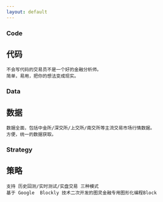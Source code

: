 ```yaml
---
layout: default
---
```


### **C**ode

代码
--
    不会写代码的交易员不是一个好的金融分析师。
    简单，易用，把你的想法变成现实。

### **D**ata

数据
--
    数据全面，包括中金所/深交所/上交所/南交所等主流交易市场行情数据。
    方便，统一的数据获取。

### **S**trategy

策略
--
    支持 历史回测/实时测试/实盘交易 三种模式
    基于 Google  Blockly 技术二次开发的图灵金融专用图形化编程Block